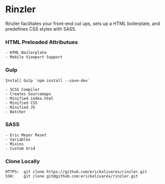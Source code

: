 Rinzler
========================

Rinzler facilitates your front-end cut ups, sets up a HTML boilerplate, and predefines CSS styles with SASS.

### HTML Preloaded Attributues

    - HTML Boilerplate
    - Mobile Viewport Support

### Gulp 

    Install Gulp `npm install --save-dev`

    - SCSS Compiler
    - Creates Sourcemaps
    - Minified index.html
    - Minified CSS
    - Minified JS
    - Watcher

### SASS 

    - Eric Meyer Reset
    - Variables
    - Mixins
    - Custom Grid

### Clone Locally

    HTTPS:  git clone https://github.com/erickolivares/rinzler.git
    SSH:    git clone git@github.com:erickolivares/rinzler.git


